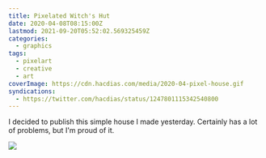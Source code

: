 ```yaml
---
title: Pixelated Witch's Hut
date: 2020-04-08T08:15:00Z
lastmod: 2021-09-20T05:52:02.569325459Z
categories:
  - graphics
tags:
  - pixelart
  - creative
  - art
coverImage: https://cdn.hacdias.com/media/2020-04-pixel-house.gif
syndications:
  - https://twitter.com/hacdias/status/1247801115342540800
---
```


I decided to publish this simple house I made yesterday. Certainly has a lot of problems, but I'm proud of it.

![](https://cdn.hacdias.com/media/2020-04-pixel-house.gif?class=fw)
